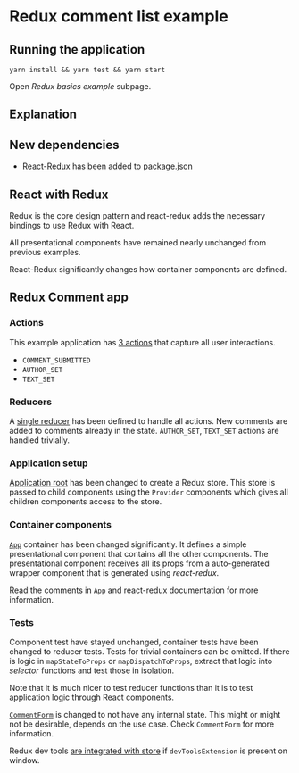# Redux comment list example

## Running the application

```
yarn install && yarn test && yarn start
```

Open _Redux basics example_ subpage.

## Explanation

## New dependencies

* [React-Redux](https://github.com/reactjs/react-redux) has been added to
  [package.json](https://github.com/urmastalimaa/interactive-frontend-development/lecture_4/package.json#L49)

## React with Redux

Redux is the core design pattern and react-redux adds the necessary bindings
to use Redux with React.

All presentational components have remained nearly unchanged from previous examples.

React-Redux significantly changes how container components are defined.

## Redux Comment app

### Actions

This example application has [3 actions](https://github.com/urmastalimaa/interactive-frontend-development/blob/master/lecture_4/src/redux_basics/actions/index.js) that capture all
user interactions.

* `COMMENT_SUBMITTED`
* `AUTHOR_SET`
* `TEXT_SET`

### Reducers

A [single reducer](https://github.com/urmastalimaa/interactive-frontend-development/blob/master/lecture_4/src/redux_basics/reducers/index.js) has been defined to handle all actions.
New comments are added to comments already in the state. `AUTHOR_SET`,
`TEXT_SET` actions are handled trivially.

### Application setup

[Application root](https://github.com/urmastalimaa/interactive-frontend-development/blob/master/lecture_4/src/redux_basics/ReduxBasics.js) has been changed to create a Redux store.
This store is passed to child components using the `Provider` components which
gives all children components access to the store.

### Container components

[`App`](https://github.com/urmastalimaa/interactive-frontend-development/blob/master/lecture_4/src/redux_basics/containers/App.js) container has been changed significantly. It
defines a simple presentational component that contains all the other
components. The presentational component receives all its props from a
auto-generated wrapper component that is generated using _react-redux_.

Read the comments in [`App`](https://github.com/urmastalimaa/interactive-frontend-development/blob/master/lecture_4/src/redux_basics/containers/App.js) and react-redux documentation
for more information.

### Tests

Component test have stayed unchanged, container tests have been changed to
reducer tests. Tests for trivial containers can be omitted. If there is logic
in `mapStateToProps` or `mapDispatchToProps`, extract that logic into
_selector_ functions and test those in isolation.

Note that it is much nicer to test reducer functions than it is to test
application logic through React components.

[`CommentForm`](https://github.com/urmastalimaa/interactive-frontend-development/blob/master/lecture_4/src/redux_basics/components/CommentForm.js) is changed to not have any internal
state. This might or might not be desirable, depends on the use case. Check
`CommentForm` for more information.

Redux dev tools [are integrated with store](https://github.com/urmastalimaa/interactive-frontend-development/blob/master/lecture_4/src/redux_basics/ReduxBasics.js#L15) if
`devToolsExtension` is present on window.
